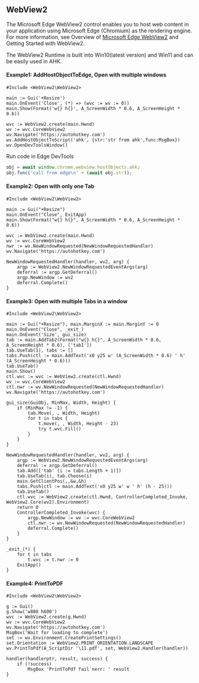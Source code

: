 ## WebView2

The Microsoft Edge WebView2 control enables you to host web content in your application using Microsoft Edge (Chromium) as the rendering engine. For more information, see Overview of [Microsoft Edge WebView2](https://docs.microsoft.com/en-us/microsoft-edge/webview2/reference/win32/?view=webview2-1.0.674-prerelease) and Getting Started with WebView2.

The WebView2 Runtime is built into Win10(latest version) and Win11 and can be easily used in AHK.

#### Example1: AddHostObjectToEdge, Open with multiple windows
```autohotkey
#Include <WebView2\WebView2>

main := Gui('+Resize')
main.OnEvent('Close', (*) => (wvc := wv := 0))
main.Show(Format('w{} h{}', A_ScreenWidth * 0.6, A_ScreenHeight * 0.6))

wvc := WebView2.create(main.Hwnd)
wv := wvc.CoreWebView2
wv.Navigate('https://autohotkey.com')
wv.AddHostObjectToScript('ahk', {str:'str from ahk',func:MsgBox})
wv.OpenDevToolsWindow()
```

Run code in Edge DevTools
```javascript
obj = await window.chrome.webview.hostObjects.ahk;
obj.func('call from edge\n' + (await obj.str));
```

#### Example2: Open with only one Tab
```autohotkey
#Include <WebView2\WebView2>

main := Gui("+Resize")
main.OnEvent("Close", ExitApp)
main.Show(Format("w{} h{}", A_ScreenWidth * 0.6, A_ScreenHeight * 0.6))

wvc := WebView2.create(main.Hwnd)
wv := wvc.CoreWebView2
nwr := wv.NewWindowRequested(NewWindowRequestedHandler)
wv.Navigate('https://autohotkey.com')

NewWindowRequestedHandler(handler, wv2, arg) {
	argp := WebView2.NewWindowRequestedEventArgs(arg)
	deferral := argp.GetDeferral()
	argp.NewWindow := wv2
	deferral.Complete()
}
```

#### Example3: Open with multiple Tabs in a window
```autohotkey
#Include <WebView2\WebView2>

main := Gui("+Resize"), main.MarginX := main.MarginY := 0
main.OnEvent("Close", _exit_)
main.OnEvent('Size', gui_size)
tab := main.AddTab2(Format("w{} h{}", A_ScreenWidth * 0.6, A_ScreenHeight * 0.6), ['tab1'])
tab.UseTab(1), tabs := []
tabs.Push(ctl := main.AddText('x0 y25 w' (A_ScreenWidth * 0.6) ' h' (A_ScreenHeight * 0.6)))
tab.UseTab()
main.Show()
ctl.wvc := wvc := WebView2.create(ctl.Hwnd)
wv := wvc.CoreWebView2
ctl.nwr := wv.NewWindowRequested(NewWindowRequestedHandler)
wv.Navigate('https://autohotkey.com')

gui_size(GuiObj, MinMax, Width, Height) {
	if (MinMax != -1) {
		tab.Move(, , Width, Height)
		for t in tabs {
			t.move(, , Width, Height - 23)
			try t.wvc.Fill()
		}
	}
}

NewWindowRequestedHandler(handler, wv2, arg) {
	argp := WebView2.NewWindowRequestedEventArgs(arg)
	deferral := argp.GetDeferral()
	tab.Add(['tab' (i := tabs.Length + 1)])
	tab.UseTab(i), tab.Choose(i)
	main.GetClientPos(,,&w,&h)
	tabs.Push(ctl := main.AddText('x0 y25 w' w ' h' (h - 25)))
	tab.UseTab()
	ctl.wvc := WebView2.create(ctl.Hwnd, ControllerCompleted_Invoke, WebView2.Core(wv2).Environment)
	return 0
	ControllerCompleted_Invoke(wvc) {
		argp.NewWindow := wv := wvc.CoreWebView2
		ctl.nwr := wv.NewWindowRequested(NewWindowRequestedHandler)
		deferral.Complete()
	}
}

_exit_(*) {
	for t in tabs
		t.wvc := t.nwr := 0
	ExitApp()
}
```

#### Example4: PrintToPDF
```
#Include <WebView2\WebView2>

g := Gui()
g.Show('w800 h600')
wvc := WebView2.create(g.Hwnd)
wv := wvc.CoreWebView2
wv.Navigate('https://autohotkey.com')
MsgBox('Wait for loading to complete')
set := wv.Environment.CreatePrintSettings()
set.Orientation := WebView2.PRINT_ORIENTATION.LANDSCAPE
wv.PrintToPdf(A_ScriptDir '\11.pdf', set, WebView2.Handler(handler))

handler(handlerptr, result, success) {
	if (!success)
		MsgBox 'PrintToPdf fail`nerr: ' result
}
```